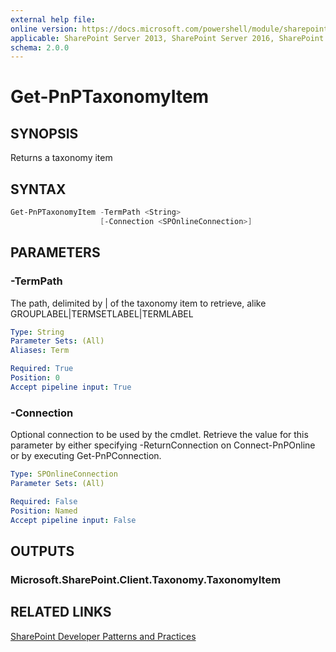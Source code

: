```yaml
---
external help file:
online version: https://docs.microsoft.com/powershell/module/sharepoint-pnp/get-pnptaxonomyitem
applicable: SharePoint Server 2013, SharePoint Server 2016, SharePoint Server 2019, SharePoint Online
schema: 2.0.0
---
```

# Get-PnPTaxonomyItem

## SYNOPSIS
Returns a taxonomy item

## SYNTAX

```powershell
Get-PnPTaxonomyItem -TermPath <String>
                    [-Connection <SPOnlineConnection>]
```

## PARAMETERS

### -TermPath
The path, delimited by | of the taxonomy item to retrieve, alike GROUPLABEL|TERMSETLABEL|TERMLABEL

```yaml
Type: String
Parameter Sets: (All)
Aliases: Term

Required: True
Position: 0
Accept pipeline input: True
```

### -Connection
Optional connection to be used by the cmdlet. Retrieve the value for this parameter by either specifying -ReturnConnection on Connect-PnPOnline or by executing Get-PnPConnection.

```yaml
Type: SPOnlineConnection
Parameter Sets: (All)

Required: False
Position: Named
Accept pipeline input: False
```

## OUTPUTS

### Microsoft.SharePoint.Client.Taxonomy.TaxonomyItem

## RELATED LINKS

[SharePoint Developer Patterns and Practices](https://aka.ms/sppnp)
